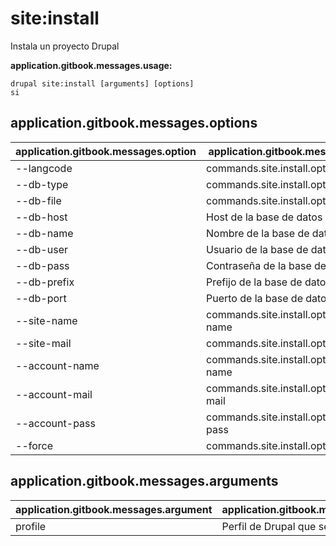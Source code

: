 # site:install
Instala un proyecto Drupal

**application.gitbook.messages.usage:**
```
drupal site:install [arguments] [options]
si
```

## application.gitbook.messages.options
application.gitbook.messages.option | application.gitbook.messages.details
-------|-------------
--langcode | commands.site.install.options.langcode
--db-type | commands.site.install.options.db-type
--db-file | commands.site.install.options.db-file
--db-host | Host de la base de datos
--db-name | Nombre de la base de datos
--db-user | Usuario de la base de datos
--db-pass | Contraseña de la base de datos
--db-prefix | Prefijo de la base de datos
--db-port | Puerto de la base de datos
--site-name | commands.site.install.options.site-name
--site-mail | commands.site.install.options.site-mail
--account-name | commands.site.install.options.account-name
--account-mail | commands.site.install.options.account-mail
--account-pass | commands.site.install.options.account-pass
--force | commands.site.install.options.force

## application.gitbook.messages.arguments
application.gitbook.messages.argument | application.gitbook.messages.details
---------|-------------
profile | Perfil de Drupal que será instalado
